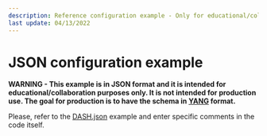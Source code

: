 ```yaml
---
description: Reference configuration example - Only for educational/collaboration purposes. Not to be used in production.  
last update: 04/13/2022
---
```


<!-- This is WIP to gather info and feedback. -->

# JSON configuration example 

**WARNING - This example is in JSON format and it is intended for educational/collaboration purposes only. It is not intended for production use. The goal for production is to have the schema in [YANG](https://www.fir3net.com/Networking/Protocols/an-introduction-to-netconf-yang.html) format.**

Please, refer to the [DASH.json](DASH.json) example and enter specific comments in the code itself. 
